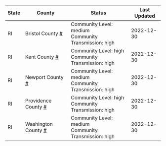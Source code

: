 State | County | Status | Last Updated
--- | --- | --- | --- 
RI | Bristol County <a href="#bristol_county">#</a> | <a name="bristol_county"></a>Community Level: medium<br/>Community Transmission: high | 2022-12-30
RI | Kent County <a href="#kent_county">#</a> | <a name="kent_county"></a>Community Level: high<br/>Community Transmission: high | 2022-12-30
RI | Newport County <a href="#newport_county">#</a> | <a name="newport_county"></a>Community Level: medium<br/>Community Transmission: high | 2022-12-30
RI | Providence County <a href="#providence_county">#</a> | <a name="providence_county"></a>Community Level: high<br/>Community Transmission: high | 2022-12-30
RI | Washington County <a href="#washington_county">#</a> | <a name="washington_county"></a>Community Level: medium<br/>Community Transmission: high | 2022-12-30
